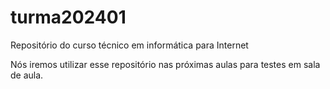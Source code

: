 # turma202401
Repositório do curso técnico em informática para Internet

Nós iremos utilizar esse repositório nas próximas aulas para testes em sala de aula.

